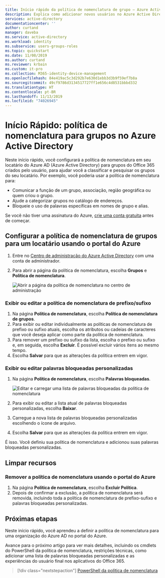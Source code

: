 ```yaml
---
title: Início rápido da política de nomenclatura de grupo – Azure Active Directory | Microsoft Docs
description: Explica como adicionar novos usuários no Azure Active Directory ou excluir usuários existentes dele
services: active-directory
documentationcenter: ''
author: curtand
manager: daveba
ms.service: active-directory
ms.workload: identity
ms.subservice: users-groups-roles
ms.topic: quickstart
ms.date: 11/08/2019
ms.author: curtand
ms.reviewer: krbain
ms.custom: it-pro
ms.collection: M365-identity-device-management
ms.openlocfilehash: 84e419ac5c3d292b7e630d1ebb3d3b9f59ef7b8a
ms.sourcegitcommit: 49cf9786d3134517727ff1e656c4d8531bbbd332
ms.translationtype: HT
ms.contentlocale: pt-BR
ms.lasthandoff: 11/13/2019
ms.locfileid: "74026945"
---
```

# <a name="quickstart-naming-policy-for-groups-in-azure-active-directory"></a>Início Rápido: política de nomenclatura para grupos no Azure Active Directory

Neste início rápido, você configurará a política de nomenclatura em seu locatário do Azure AD (Azure Active Directory) para grupos do Office 365 criados pelo usuário, para ajudar você a classificar e pesquisar os grupos do seu locatário. Por exemplo, você poderia usar a política de nomenclatura para:

* Comunicar a função de um grupo, associação, região geográfica ou quem criou o grupo.
* Ajude a categorizar grupos no catálogo de endereços.
* Bloqueie o uso de palavras específicas em nomes de grupo e alias.

Se você não tiver uma assinatura do Azure, [crie uma conta gratuita](https://azure.microsoft.com/free/) antes de começar.

## <a name="configure-the-group-naming-policy-for-a-tenant-using-azure-portal"></a>Configurar a política de nomenclatura de grupos para um locatário usando o portal do Azure

1. Entre no [Centro de administração do Azure Active Directory](https://aad.portal.azure.com) com uma conta de administrador.
1. Para abrir a página da política de nomenclatura, escolha **Grupos** e **Política de nomenclatura**.

    ![Abrir a página da política de nomenclatura no centro de administração](./media/groups-naming-policy/policy.png)

### <a name="view-or-edit-the-prefix-suffix-naming-policy"></a>Exibir ou editar a política de nomenclatura de prefixo/sufixo

1. Na página **Política de nomenclatura**, escolha **Política de nomenclatura de grupos**.
1. Para exibir ou editar individualmente as políticas de nomenclatura de prefixo ou sufixo atuais, escolha os atributos ou cadeias de caracteres que você deseja aplicar como parte da política de nomenclatura.
1. Para remover um prefixo ou sufixo da lista, escolha o prefixo ou sufixo e, em seguida, escolha **Excluir**. É possível excluir vários itens ao mesmo tempo.
1. Escolha **Salvar** para que as alterações da política entrem em vigor.

### <a name="view-or-edit-the-custom-blocked-words"></a>Exibir ou editar palavras bloqueadas personalizadas

1. Na página **Política de nomenclatura**, escolha **Palavras bloqueadas**.

    ![Editar e carregar uma lista de palavras bloqueadas da política de nomenclatura](./media/groups-naming-policy/blockedwords.png)

1. Para exibir ou editar a lista atual de palavras bloqueadas personalizadas, escolha **Baixar**.
1. Carregue a nova lista de palavras bloqueadas personalizadas escolhendo o ícone de arquivo.
1. Escolha **Salvar** para que as alterações da política entrem em vigor.

É isso. Você definiu sua política de nomenclatura e adicionou suas palavras bloqueadas personalizadas.

## <a name="clean-up-resources"></a>Limpar recursos

### <a name="remove-the-naming-policy-using-azure-portal"></a>Remover a política de nomenclatura usando o portal do Azure

1. Na página **Política de nomenclatura**, escolha **Excluir Política**.
1. Depois de confirmar a exclusão, a política de nomenclatura será removida, incluindo toda a política de nomenclatura de prefixo-sufixo e palavras bloqueadas personalizadas.

## <a name="next-steps"></a>Próximas etapas

Neste início rápido, você aprendeu a definir a política de nomenclatura para uma organização do Azure AD no portal do Azure.

Avance para o próximo artigo para ver mais detalhes, incluindo os cmdlets do PowerShell da política de nomenclatura, restrições técnicas, como adicionar uma lista de palavras bloqueadas personalizadas e as experiências do usuário final nos aplicativos do Office 365.
> [!div class="nextstepaction"]
> [PowerShell da política de nomenclatura](groups-naming-policy.md)